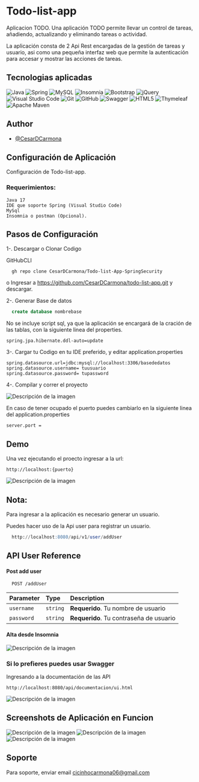 
# Todo-list-app

Aplicacion TODO. Una aplicación TODO permite llevar un control de tareas, añadiendo,  actualizando y eliminando tareas o actividad.

La aplicación consta de 2 Api Rest encargadas de la gestión de tareas y usuario, asi como una pequeña interfaz web que permite la autenticación para accesar y mostrar las acciones de tareas.

## Tecnologias aplicadas
![Java](https://img.shields.io/badge/java-%23ED8B00.svg?style=for-the-badge&logo=openjdk&logoColor=white)
![Spring](https://img.shields.io/badge/spring-%236DB33F.svg?style=for-the-badge&logo=spring&logoColor=white)
![MySQL](https://img.shields.io/badge/mysql-%2300f.svg?style=for-the-badge&logo=mysql&logoColor=white)
![Insomnia](https://img.shields.io/badge/Insomnia-black?style=for-the-badge&logo=insomnia&logoColor=5849BE)
![Bootstrap](https://img.shields.io/badge/bootstrap-%238511FA.svg?style=for-the-badge&logo=bootstrap&logoColor=white)
![jQuery](https://img.shields.io/badge/jquery-%230769AD.svg?style=for-the-badge&logo=jquery&logoColor=white)
![Visual Studio Code](https://img.shields.io/badge/Visual%20Studio%20Code-0078d7.svg?style=for-the-badge&logo=visual-studio-code&logoColor=white)
![Git](https://img.shields.io/badge/git-%23F05033.svg?style=for-the-badge&logo=git&logoColor=white)
![GitHub](https://img.shields.io/badge/github-%23121011.svg?style=for-the-badge&logo=github&logoColor=white)
![Swagger](https://img.shields.io/badge/-Swagger-%23Clojure?style=for-the-badge&logo=swagger&logoColor=white)
![HTML5](https://img.shields.io/badge/html5-%23E34F26.svg?style=for-the-badge&logo=html5&logoColor=white)
![Thymeleaf](https://img.shields.io/badge/Thymeleaf-%23005C0F.svg?style=for-the-badge&logo=Thymeleaf&logoColor=white)
![Apache Maven](https://img.shields.io/badge/Apache%20Maven-C71A36?style=for-the-badge&logo=Apache%20Maven&logoColor=white)




## Author

- [@CesarDCarmona](https://www.github.com/CesarDCarmona)


## Configuración de Aplicación

Configuración de Todo-list-app.

  ### Requerimientos:

    Java 17
    IDE que soporte Spring (Visual Studio Code)
    MySql
    Insomnia o postman (Opcional).

## Pasos de Configuración

1-. Descargar o Clonar Codigo


GitHubCLI
```
  gh repo clone CesarDCarmona/Todo-list-App-SpringSecurity
```
o
Ingresar a 
https://github.com/CesarDCarmona/todo-list-app.git y descargar.
 
2-. Generar Base de datos
```sql
  create database nombrebase
```
No se incluye script sql, ya que la aplicación se encargará de la cración de las tablas, con la siguiente linea del properties.

```
spring.jpa.hibernate.ddl-auto=update
```


3-. Cargar tu Codigo en tu IDE preferido, y editar application.properties

```
spring.datasource.url=jdbc:mysql://localhost:3306/basededatos
spring.datasource.username= tuusuario
spring.datasource.password= tupassword
```
4-. Compilar y correr el proyecto 

<image src="src/main/resources/images/TodoApp.png" alt="Descripción de la imagen">

En caso de tener ocupado el puerto puedes cambiarlo en la siguiente linea del application.properties

```
server.port = 
```


## Demo

Una vez ejecutando el proecto ingresar a la url:
```
http://localhost:{puerto}
```

<image src="src/main/resources/images/Sesion.png" alt="Descripción de la imagen">

## Nota:
Para ingresar a la aplicación es necesario generar un usuario.

Puedes hacer uso de la Api user para registrar un usuario.

```sql
  http://localhost:8080/api/v1/user/addUser
```
## API User Reference

#### Post add user

```http
  POST /addUser
```

| Parameter | Type     | Description                |
| :-------- | :------- | :------------------------- |
| `username` | `string` | **Requerido**. Tu nombre de usuario |
| `password` | `string` | **Requerido**. Tu contraseña de usuario |

#### Alta desde Insomnia


<image src="src/main/resources/images/PostUser.png" alt="Descripción de la imagen">

### Si lo prefieres puedes usar Swagger

Ingresando a la documentación de las API
```http
http://localhost:8080/api/documentacion/ui.html
```
<image src="src/main/resources/images/AddUserSwagger.png" alt="Descripción de la imagen">


## Screenshots de Aplicación en Funcion 

<image src="src/main/resources/images/Sesion.png" alt="Descripción de la imagen">
<image src="src/main/resources/images/CreaTarea.png" alt="Descripción de la imagen">
<image src="src/main/resources/images/ListaTareas.png" alt="Descripción de la imagen">


## Soporte

Para soporte, enviar email cicinhocarmona06@gmail.com
